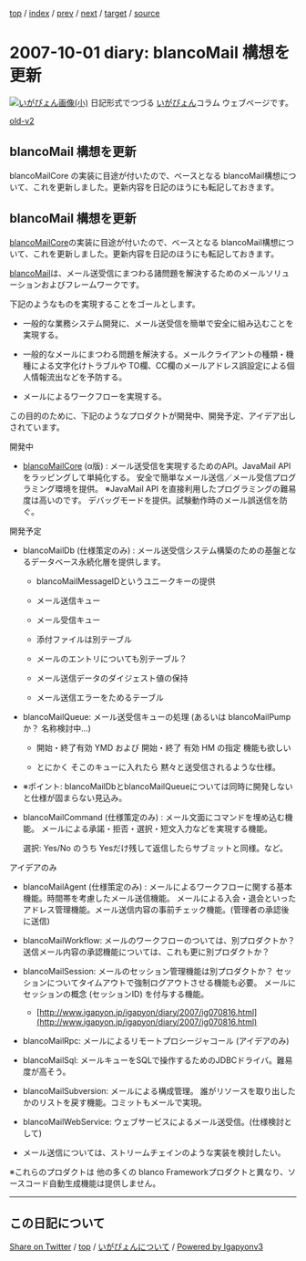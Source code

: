 [top](../index.html) 
 / [index](index.html) 
 / [prev](ig070927.html) 
 / [next](ig071002.html) 
 / [target](https://igapyon.github.io/diary/2007/ig071001.html) 
 / [source](https://github.com/igapyon/diary/blob/gh-pages/2007/ig071001.src.md) 

2007-10-01 diary: blancoMail 構想を更新
=====================================================================================================
[![いがぴょん画像(小)](https://igapyon.github.io/diary/images/iga200306s.jpg "いがぴょん")](https://igapyon.github.io/diary/memo/memoigapyon.html) 日記形式でつづる [いがぴょん](https://igapyon.github.io/diary/memo/memoigapyon.html)コラム ウェブページです。

[old-v2](ig071001-orig.html)

## blancoMail 構想を更新

blancoMailCore の実装に目途が付いたので、ベースとなる blancoMail構想について、これを更新しました。更新内容を日記のほうにも転記しておきます。


## blancoMail 構想を更新

[blancoMailCore](http://www.igapyon.jp/blanco/blancomailcore.html)の実装に目途が付いたので、ベースとなる blancoMail構想について、これを更新しました。更新内容を日記のほうにも転記しておきます。

[blancoMail](http://www.igapyon.jp/blanco/blancomail.html)は、メール送受信にまつわる諸問題を解決するためのメールソリューションおよびフレームワークです。

下記のようなものを実現することをゴールとします。

* 一般的な業務システム開発に、メール送受信を簡単で安全に組み込むことを実現する。
  
* 一般的なメールにまつわる問題を解決する。メールクライアントの種類・機種による文字化けトラブルや TO欄、CC欄のメールアドレス誤設定による個人情報流出などを予防する。
  
* メールによるワークフローを実現する。

この目的のために、下記のようなプロダクトが開発中、開発予定、アイデア出しされています。

開発中

* [blancoMailCore](http://www.igapyon.jp/blanco/blancomailcore.html) (α版) : メール送受信を実現するためのAPI。JavaMail APIをラッピングして単純化する。
  安全で簡単なメール送信／メール受信プログラミング環境を提供。 ※JavaMail API を直接利用したプログラミングの難易度は高いのです。
  デバッグモードを提供。試験動作時のメール誤送信を防ぐ。

開発予定

* blancoMailDb (仕様策定のみ) : メール送受信システム構築のための基盤となるデータベース永続化層を提供します。
  
  * blancoMailMessageIDというユニークキーの提供
    
  * メール送信キュー
    
  * メール受信キュー
    
  * 添付ファイルは別テーブル
    
  * メールのエントリについても別テーブル？
    
  * メール送信データのダイジェスト値の保持
    
  * メール送信エラーをためるテーブル
  

  
* blancoMailQueue: メール送受信キューの処理 (あるいは blancoMailPump か？ 名称検討中…)
  
  * 開始・終了有効 YMD および 開始・終了 有効 HM の指定 機能も欲しい
    
  * とにかく そこのキューに入れたら 黙々と送受信されるような仕様。
  

  
* ※ポイント: blancoMailDbとblancoMailQueueについては同時に開発しないと仕様が固まらない見込み。
  
* blancoMailCommand (仕様策定のみ) : メール文面にコマンドを埋め込む機能。 メールによる承諾・拒否・選択・短文入力などを実現する機能。
  
  選択: Yes/No のうち Yesだけ残して返信したらサブミットと同様。など。

アイデアのみ

* blancoMailAgent (仕様策定のみ) : メールによるワークフローに関する基本機能。時間帯を考慮したメール送信機能。 メールによる入会・退会といったアドレス管理機能。メール送信内容の事前チェック機能。(管理者の承認後に送信)
  
* blancoMailWorkflow: メールのワークフローのついては、別プロダクトか？
  送信メール内容の承認機能については、これも更に別プロダクトか？
  
* blancoMailSession: メールのセッション管理機能は別プロダクトか？
  セッションについてタイムアウトで強制ログアウトさせる機能も必要。
  メールにセッションの概念 (セッションID) を付与する機能。
  
  * [http://www.igapyon.jp/igapyon/diary/2007/ig070816.html](http://www.igapyon.jp/igapyon/diary/2007/ig070816.html)
  

  
* blancoMailRpc: メールによるリモートプロシージャコール (アイデアのみ)
  
* blancoMailSql: メールキューをSQLで操作するためのJDBCドライバ。難易度が高そう。
  
* blancoMailSubversion: メールによる構成管理。
  誰がリソースを取り出したかのリストを戻す機能。コミットもメールで実現。
  
* blancoMailWebService: ウェブサービスによるメール送受信。(仕様検討として)
  
* メール送信については、ストリームチェインのような実装を検討したい。

※これらのプロダクトは 他の多くの blanco Frameworkプロダクトと異なり、ソースコード自動生成機能は提供しません。


----------------------------------------------------------------------------------------------------

## この日記について

[Share on Twitter](https://twitter.com/intent/tweet?hashtags=igapyon%2Cdiary%2C%E3%81%84%E3%81%8C%E3%81%B4%E3%82%87%E3%82%93&text=blancoMail+%E6%A7%8B%E6%83%B3%E3%82%92%E6%9B%B4%E6%96%B0&url=https%3A%2F%2Figapyon.github.io%2Fdiary%2F2007%2Fig071001.html) / [top](../index.html) / [いがぴょんについて](https://igapyon.github.io/diary/memo/memoigapyon.html) / [Powered by Igapyonv3](https://github.com/igapyon/igapyonv3)
